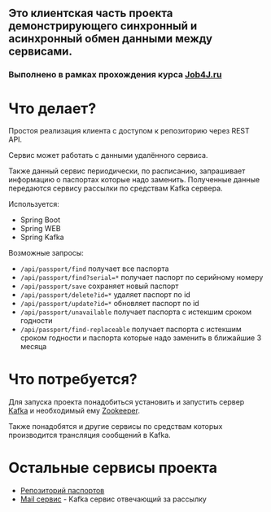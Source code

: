 ## Это клиентская часть проекта демонстрирующего синхронный и асинхронный обмен данными между сервисами.
### Выполнено в рамках прохождения курса [Job4J.ru](https://job4j.ru/)
# Что делает?
Простоя реализация клиента с доступом к репозиторию через REST API.

Сервис может работать с данными удалённого сервиса. 

Также данный сервис периодически, по расписанию, запрашивает 
информацию о паспортах которые надо заменить. Полученные данные передаются сервису рассылки по средствам Kafka сервера.

Используется:
* Spring Boot
* Spring WEB
* Spring Kafka

Возможные запросы:
* `/api/passport/find` получает все паспорта
* `/api/passport/find?serial=*` получает паспорт по серийному номеру
* `/api/passport/save` сохраняет новый паспорт
* `/api/passport/delete?id=*` удаляет паспорт по id
* `/api/passport/update?id=*` обновляет паспорт по id
* `/api/passport/unavailable` получает паспорта с истекшим сроком годности
* `/api/passport/find-replaceable` получает паспорта с истекшим сроком годности
и паспорта которые надо заменить в ближайшие 3 месяца

# Что потребуется? 
Для запуска проекта понадобиться установить и запустить сервер [Kafka](https://kafka.apache.org/) и необходимый ему
[Zookeeper](https://zookeeper.apache.org/).

Также понадобятся и другие сервисы по средствам которых производится трансляция сообщений в Kafka.
# Остальные сервисы проекта
* [Репозиторий паспортов](https://github.com/QmBo/passport-server)
* [Mail сервис](https://github.com/QmBo/passport-mail) - Kafka сервис отвечающий за рассылку